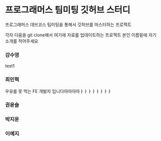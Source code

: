# 프로그래머스 팀미팅 깃허브 스터디

프로그래머스 데브코스 팀미팅을 통해서 깃허브를 마스터하는 프로젝트

각자 다음을 git clone해서 여기에 자료를 업데이트하는 프로젝트
본인 이름밑에 자기 소개를 적어주세요

### 강수영

test1

### 최민혁 

우유를 못 먹는 FE 개발자 입니다아아아아ㅏㅏㅏㅏㅏㅏㅏㅏ

### 권윤슬

### 박지운

### 이예지
